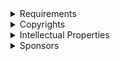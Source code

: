 ﻿  
<details>
<summary>Requirements</summary>
<pre>
You shall respect my copyrights and intellectual properties, and be one of my sponsors, for having authorization to use privately my works.
</pre>
</details>  
  
<details>
<summary>Copyrights</summary>
<pre>
All rights reserved, no permissions granted, no free charges, no copies, no redistributions, no derivatives, no modifications, no reproduces, no owning, no teaching, no speeching, no reuses, no public uses, no business uses, no military uses, no lethal uses, no research uses, even published publicly.
</pre>
</details>  
  
<details>
<summary>Intellectual Properties</summary>
<pre>
Source codes, programs, dependencies, libraries, equations, methods, informations, documentations, websites, extensions, books, designs, concepts, ideas, and all my works are my properties. I retain all rights on it, and no one may infringe my copyrights.
</pre>
</details>  
  
<details>
<summary>Sponsors</summary>
<pre>
I'm giving authorization to use privately my works to my GitHub sponsors only. Be a sponsor for having authorization to use privately my works.
</pre>
</details>  
  